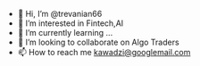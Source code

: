- 👋 Hi, I’m @trevanian66
- 👀 I’m interested in Fintech,AI
- 🌱 I’m currently learning ...
- 💞️ I’m looking to collaborate on Algo Traders
- 📫 How to reach me kawadzi@googlemail.com

<!---
trevanian66/trevanian66 is a ✨ special ✨ repository because its `README.md` (this file) appears on your GitHub profile.
You can click the Preview link to take a look at your changes.
--->
